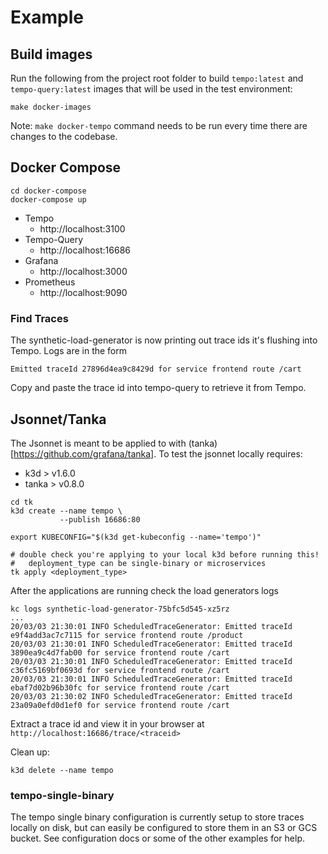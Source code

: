 # Example

## Build images

Run the following from the project root folder to build `tempo:latest` and `tempo-query:latest` images
that will be used in the test environment:

```console
make docker-images
```

Note: `make docker-tempo` command needs to be run every time there are changes to the codebase.

## Docker Compose

```
cd docker-compose
docker-compose up
```
- Tempo
  - http://localhost:3100
- Tempo-Query
  - http://localhost:16686
- Grafana
  - http://localhost:3000
- Prometheus
  - http://localhost:9090

### Find Traces

The synthetic-load-generator is now printing out trace ids it's flushing into Tempo.  Logs are in the form

`Emitted traceId 27896d4ea9c8429d for service frontend route /cart`

Copy and paste the trace id into tempo-query to retrieve it from Tempo.

## Jsonnet/Tanka

The Jsonnet is meant to be applied to with (tanka)[https://github.com/grafana/tanka].  To test the jsonnet locally requires:

- k3d > v1.6.0
- tanka > v0.8.0

```
cd tk
k3d create --name tempo \
           --publish 16686:80

export KUBECONFIG="$(k3d get-kubeconfig --name='tempo')"

# double check you're applying to your local k3d before running this!
#   deployment_type can be single-binary or microservices
tk apply <deployment_type>
```

After the applications are running check the load generators logs

```
kc logs synthetic-load-generator-75bfc5d545-xz5rz
...
20/03/03 21:30:01 INFO ScheduledTraceGenerator: Emitted traceId e9f4add3ac7c7115 for service frontend route /product
20/03/03 21:30:01 INFO ScheduledTraceGenerator: Emitted traceId 3890ea9c4d7fab00 for service frontend route /cart
20/03/03 21:30:01 INFO ScheduledTraceGenerator: Emitted traceId c36fc5169bf0693d for service frontend route /cart
20/03/03 21:30:01 INFO ScheduledTraceGenerator: Emitted traceId ebaf7d02b96b30fc for service frontend route /cart
20/03/03 21:30:02 INFO ScheduledTraceGenerator: Emitted traceId 23a09a0efd0d1ef0 for service frontend route /cart
```

Extract a trace id and view it in your browser at `http://localhost:16686/trace/<traceid>`

Clean up:
```
k3d delete --name tempo
```

### tempo-single-binary
The tempo single binary configuration is currently setup to store traces locally on disk, but can easily be configured to 
store them in an S3 or GCS bucket.  See configuration docs or some of the other examples for help.
